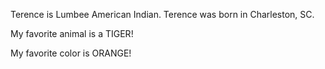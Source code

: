 Terence is Lumbee American Indian.
Terence was born in Charleston, SC.

My favorite animal is a TIGER!

My favorite color is ORANGE!
